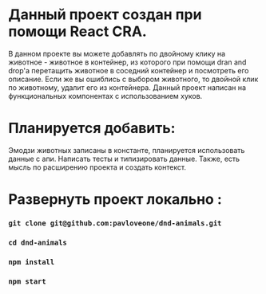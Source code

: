 # Данный проект создан при помощи React CRA.
В данном проекте вы можете добавлять по двойному клику на животное - животное в контейнер, из которого при помощи dran and drop'a перетащить животное в соседний контейнер и посмотреть его описание. 
Если же вы ошиблись с выбором животного, то двойной клик по животному, удалит его из контейнера.
Данный проект написан на функциональных компонентах с использованием хуков. 

# Планируется добавить:
Эмодзи животных записаны в константе, планируется использовать данные с апи. 
Написать тесты и типизировать данные.
Также, есть мысль по расширению проекта и создать контекст.

# Развернуть проект локально :

### `git clone git@github.com:pavloveone/dnd-animals.git`
### `cd dnd-animals`
### `npm install`
### `npm start`
